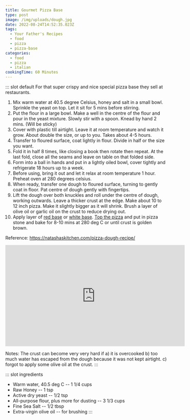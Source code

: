 ```yaml
---
title: Gourmet Pizza Base
type: post
image: /img/uploads/dough.jpg
date: 2022-08-24T14:52:35.023Z
tags:
  - Your Father's Recipes
  - food
  - pizza
  - pizza-base
categories:
  - food
  - pizza
  - italian
cookingTime: 60 Minutes
---
```

::: slot default
For that super crispy and nice special pizza base they sell at restaurants.
<!-- more -->
1. Mix warm water at 40.5 degree Celsius, honey and salt in a small bowl. Sprinkle the yeast on top. Let it sit for 5 mins before stirring.  
2. Put the flour in a large bowl. Make a well in the centre of the flour and pour in the yeast mixture. Slowly stir with a spoon. Knead by hand 2 mins. (Will be sticky)
3. Cover with plastic till airtight. Leave it at room temperature and watch it grow. About double the size, or up to you. Takes about 4-5 hours.
4. Transfer to floured surface, coat lightly in flour. Divide in half or the size you want. 
5. Fold it in half 8 times, like closing a book then rotate then repeat. At the last fold, close all the seams and leave on table on that folded side. 
6. Form into a ball in hands and put in a lightly oiled bowl, cover tightly and refrigerate 18 hours up to a week. 
7. Before using, bring it out and let it relax at room temperature 1 hour. Preheat oven at 280 degrees celsius.
8. When ready, transfer one dough to floured surface, turning to gently coat in floor. Pat centre of dough gently with fingertips.
9. Lift the dough over both knuckles and roll under the centre of dough, working outwards. Leave a thicker crust at the edge. Make about 10 to 12 inch pizza. Make it slightly bigger as it will shrink. Brush a layer of olive oil or garlic oil on the crust to reduce drying out.
10. Apply layer of [red base](/posts/tomato-sauce-or-pasta-alla-pamarola.html) or [white base](white-pizza-sauce.html). [Top the pizza](/posts/pizza-toppings.html) and put in pizza stone and bake for 8-10 mins at 280 deg C or until crust is golden brown.

Reference: https://natashaskitchen.com/pizza-dough-recipe/

<iframe width="560" height="315" src="https://www.youtube.com/embed/WM1XcYXix0Y?start=176" title="YouTube video player" frameborder="0" allow="accelerometer; autoplay; clipboard-write; encrypted-media; gyroscope; picture-in-picture" allowfullscreen></iframe>

Notes: The crust can become very very hard if a) it is overcooked b) too much water has escaped from the dough because it was not kept airtight. c) forgot to apply some olive oil at the crust.
:::

::: slot ingredients
- Warm water, 40.5 deg C -- 1 1/4 cups
- Raw Honey -- 1 tsp
- Active dry yeast -- 1/2 tsp
- All-purpose flour, plus more for dusting -- 3 1/3 cups
- Fine Sea Salt -- 1/2 tbsp
- Extra-virgin olive oil -- for brushing
:::